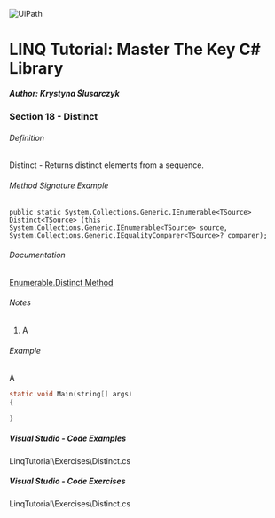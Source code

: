 ![UiPath](https://shonharsh.github.io/curriculum-vitae/Images/GitHub-Banner-CSharp-02.png)

# LINQ Tutorial: Master The Key C# Library

##### Author: Krystyna Ślusarczyk

### Section 18 - Distinct

###### Definition
Distinct - Returns distinct elements from a sequence.

###### Method Signature Example
`public static System.Collections.Generic.IEnumerable<TSource> Distinct<TSource> (this System.Collections.Generic.IEnumerable<TSource> source, System.Collections.Generic.IEqualityComparer<TSource>? comparer);`

###### Documentation
[Enumerable.Distinct Method](https://learn.microsoft.com/en-us/dotnet/api/system.linq.enumerable.distinct)

###### Notes
1. A

###### Example
A

```c
static void Main(string[] args)
{

}
```

##### Visual Studio - Code Examples

LinqTutorial\Exercises\Distinct.cs

##### Visual Studio - Code Exercises

LinqTutorial\Exercises\Distinct.cs
